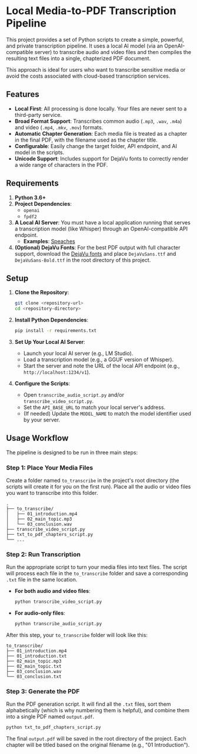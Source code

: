 # Local Media-to-PDF Transcription Pipeline

This project provides a set of Python scripts to create a simple, powerful, and private transcription pipeline. It uses a local AI model (via an OpenAI-compatible server) to transcribe audio and video files and then compiles the resulting text files into a single, chapterized PDF document.

This approach is ideal for users who want to transcribe sensitive media or avoid the costs associated with cloud-based transcription services.

## Features

- **Local First**: All processing is done locally. Your files are never sent to a third-party service.
- **Broad Format Support**: Transcribes common audio (`.mp3`, `.wav`, `.m4a`) and video (`.mp4`, `.mkv`, `.mov`) formats.
- **Automatic Chapter Generation**: Each media file is treated as a chapter in the final PDF, with the filename used as the chapter title.
- **Configurable**: Easily change the target folder, API endpoint, and AI model in the scripts.
- **Unicode Support**: Includes support for DejaVu fonts to correctly render a wide range of characters in the PDF.

## Requirements

1.  **Python 3.6+**
2.  **Project Dependencies**:
    - `openai`
    - `fpdf2`
3.  **A Local AI Server**: You must have a local application running that serves a transcription model (like Whisper) through an OpenAI-compatible API endpoint.
    - **Examples**: [Speaches](https://speaches.ai/)
4.  **(Optional) DejaVu Fonts**: For the best PDF output with full character support, download the [DejaVu fonts](https://dejavu-fonts.github.io/) and place `DejaVuSans.ttf` and `DejaVuSans-Bold.ttf` in the root directory of this project.

## Setup

1.  **Clone the Repository**:
    ```bash
    git clone <repository-url>
    cd <repository-directory>
    ```

2.  **Install Python Dependencies**:
    ```bash
    pip install -r requirements.txt
    ```

3.  **Set Up Your Local AI Server**:
    - Launch your local AI server (e.g., LM Studio).
    - Load a transcription model (e.g., a GGUF version of Whisper).
    - Start the server and note the URL of the local API endpoint (e.g., `http://localhost:1234/v1`).

4.  **Configure the Scripts**:
    - Open `transcribe_audio_script.py` and/or `transcribe_video_script.py`.
    - Set the `API_BASE_URL` to match your local server's address.
    - (If needed) Update the `MODEL_NAME` to match the model identifier used by your server.

## Usage Workflow

The pipeline is designed to be run in three main steps:

### Step 1: Place Your Media Files

Create a folder named `to_transcribe` in the project's root directory (the scripts will create it for you on the first run). Place all the audio or video files you want to transcribe into this folder.

```
.
├── to_transcribe/
│   ├── 01_introduction.mp4
│   ├── 02_main_topic.mp3
│   └── 03_conclusion.wav
├── transcribe_video_script.py
├── txt_to_pdf_chapters_script.py
└── ...
```

### Step 2: Run Transcription

Run the appropriate script to turn your media files into text files. The script will process each file in the `to_transcribe` folder and save a corresponding `.txt` file in the same location.

-   **For both audio and video files**:
    ```bash
    python transcribe_video_script.py
    ```
-   **For audio-only files**:
    ```bash
    python transcribe_audio_script.py
    ```

After this step, your `to_transcribe` folder will look like this:

```
to_transcribe/
├── 01_introduction.mp4
├── 01_introduction.txt
├── 02_main_topic.mp3
├── 02_main_topic.txt
├── 03_conclusion.wav
└── 03_conclusion.txt
```

### Step 3: Generate the PDF

Run the PDF generation script. It will find all the `.txt` files, sort them alphabetically (which is why numbering them is helpful), and combine them into a single PDF named `output.pdf`.

```bash
python txt_to_pdf_chapters_script.py
```

The final `output.pdf` will be saved in the root directory of the project. Each chapter will be titled based on the original filename (e.g., "01 Introduction").
